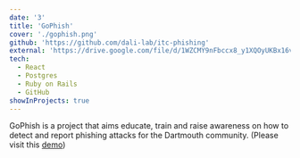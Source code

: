 ```yaml
---
date: '3'
title: 'GoPhish'
cover: './gophish.png'
github: 'https://github.com/dali-lab/itc-phishing'
external: 'https://drive.google.com/file/d/1WZCMY9nFbccx8_y1XQOyUKBx16vFiOh-/view?usp=sharing'
tech:
  - React
  - Postgres
  - Ruby on Rails
  - GitHub
showInProjects: true
---
```


GoPhish is a project that aims educate, train and raise awareness on how to detect and report phishing attacks for the Dartmouth community. (Please visit this [demo](https://drive.google.com/file/d/1WZCMY9nFbccx8_y1XQOyUKBx16vFiOh-/view?usp=sharing))